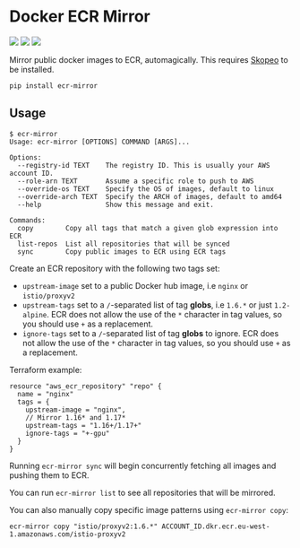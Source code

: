 # Docker ECR Mirror

![](https://img.shields.io/pypi/v/ecr-mirror.svg)
![](https://img.shields.io/pypi/l/ecr-mirror.svg)
![](https://img.shields.io/pypi/pyversions/ecr-mirror.svg)

Mirror public docker images to ECR, automagically. This requires [Skopeo](https://github.com/containers/skopeo) to be installed.

`pip install ecr-mirror`

## Usage

```
$ ecr-mirror
Usage: ecr-mirror [OPTIONS] COMMAND [ARGS]...

Options:
  --registry-id TEXT    The registry ID. This is usually your AWS account ID.
  --role-arn TEXT       Assume a specific role to push to AWS
  --override-os TEXT    Specify the OS of images, default to linux
  --override-arch TEXT  Specify the ARCH of images, default to amd64
  --help                Show this message and exit.

Commands:
  copy        Copy all tags that match a given glob expression into ECR
  list-repos  List all repositories that will be synced
  sync        Copy public images to ECR using ECR tags
```

Create an ECR repository with the following two tags set:

* `upstream-image` set to a public Docker hub image, i.e `nginx` or `istio/proxyv2`
* `upstream-tags` set to a `/`-separated list of tag **globs**, i.e `1.6.*` or just `1.2-alpine`. ECR does not allow the
  use of the `*` character in tag values, so you should use `+` as a replacement.
* `ignore-tags` set to a `/`-separated list of tag **globs** to ignore. ECR does not allow the
  use of the `*` character in tag values, so you should use `+` as a replacement.

Terraform example:

```hcl
resource "aws_ecr_repository" "repo" {
  name = "nginx"
  tags = {
    upstream-image = "nginx",
    // Mirror 1.16* and 1.17*
    upstream-tags = "1.16+/1.17+"
    ignore-tags = "+-gpu"
  }
}
```

Running `ecr-mirror sync` will begin concurrently fetching all images and pushing them to ECR.

You can run `ecr-mirror list` to see all repositories that will be mirrored.

You can also manually copy specific image patterns using `ecr-mirror copy`:

`ecr-mirror copy "istio/proxyv2:1.6.*" ACCOUNT_ID.dkr.ecr.eu-west-1.amazonaws.com/istio-proxyv2`
